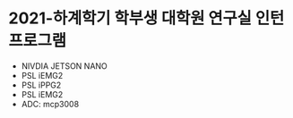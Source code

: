 # 2021-하계학기 학부생 대학원 연구실 인턴프로그램

- NIVDIA JETSON NANO
- PSL iEMG2
- PSL iPPG2
- PSL iEMG2
- ADC: mcp3008
